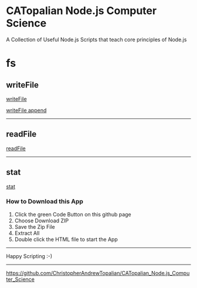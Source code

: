 # CATopalian Node.js Computer Science
A Collection of Useful Node.js Scripts that teach core principles of Node.js

# fs

## writeFile
[writeFile](src/js/fs/001_writeFile/001_writeFile/writeFile.js)

[writeFile append](src/js/fs/001_writeFile/002_writeFile_append/writeFile_append.js)

---

## readFile
[readFile](src/js/fs/002_readFile/001_readFile/readFile.js)

---

## stat
[stat](src/js/fs/003_stat/001_stat/stat.js)

### How to Download this App
1. Click the green Code Button on this github page
2. Choose Download ZIP
3. Save the Zip File
4. Extract All
5. Double click the HTML file to start the App

---

Happy Scripting :-)

---

https://github.com/ChristopherAndrewTopalian/CATopalian_Node.js_Computer_Science